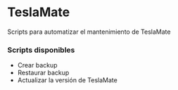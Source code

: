 # TeslaMate

Scripts para automatizar el mantenimiento de TeslaMate

### Scripts disponibles

- Crear backup
- Restaurar backup
- Actualizar la versión de TeslaMate
